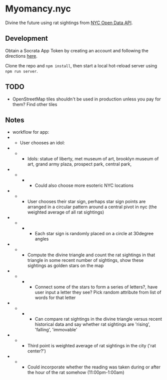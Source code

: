 # Myomancy.nyc

Divine the future using rat sightings from [NYC Open Data API](https://dev.socrata.com/foundry/data.cityofnewyork.us/3q43-55fe).

## Development

Obtain a Socrata App Token by creating an account and following the directions [here](https://dev.socrata.com/foundry/data.cityofnewyork.us/3q43-55fe).

Clone the repo and `npm install`, then start a local hot-reload server using `npm run server`.

## TODO
- OpenStreetMap tiles shouldn't be used in production unless you pay for them? Find other tiles

## Notes
- workflow for app:
- - User chooses an idol:
- - - Idols: statue of liberty, met museum of art, brooklyn museum of art, grand army plaza, prospect park, central park,
- - - - Could also choose more esoteric NYC locations
- - - User chooses their star sign, perhaps star sign points are arranged in a circular pattern around a central pivot in nyc (the weighted average of all rat sightings)
- - - - Each star sign is randomly placed on a circle at 30degree angles
- - - Compute the divine triangle and count the rat sightings in that triangle in some recent number of sightings, show these sightings as golden stars on the map
- - - - Connect some of the stars to form a series of letters?, have user input a letter they see? Pick random attribute from list of words for that letter
- - - - Can compare rat sightings in the divine triangle versus recent historical data and say whether rat sightings are 'rising', 'falling', 'immovable'
- - - Third point is weighted average of rat sightings in the city ('rat center?')
- - - Could incorporate whether the reading was taken during or after the hour of the rat somehow (11:00pm-1:00am)
